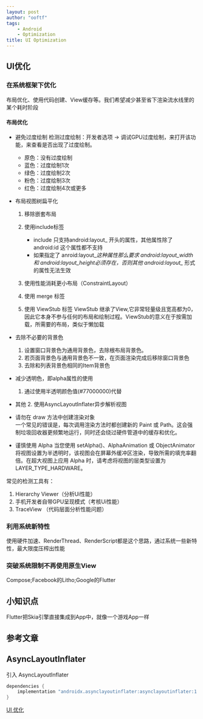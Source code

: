 ```yaml
---
layout: post
author: "ooftf"
tags:
    - Android
    - Optimization
title: UI Optimization
---
```

## UI优化

### 在系统框架下优化
  布局优化、使用代码创建、View缓存等。我们希望减少甚至省下渲染流水线里的某个耗时阶段
#### 布局优化
* 避免过度绘制
  检测过度绘制：开发者选项 -> 调试GPU过度绘制，来打开该功能，来查看是否出现了过度绘制。
  * 原色：没有过度绘制
  * 蓝色：过度绘制1次
  * 绿色：过度绘制2次
  * 粉色：过度绘制3次
  * 红色：过度绘制4次或更多

 * 布局视图树扁平化
   1. 移除嵌套布局
   2. 使用include标签
      * include 只支持android:layout_ 开头的属性，其他属性除了 android:id 这个属性都不支持
      * 如果指定了 anroid:layout_*这种属性那么要求 android:layout_width 和 android:layout_height必须存在，否则其他 android:layout_* 形式的属性无法生效 
      
   3. 使用性能消耗更小布局（ConstraintLayout）
   4. 使用 merge 标签
   5. 使用 ViewStub 标签
      ViewStub 继承了View,它非常轻量级且宽高都为0，因此它本身不参与任何的布局和绘制过程。ViewStub的意义在于按需加载，所需要的布局，类似于懒加载

* 去除不必要的背景色
  1. 设置窗口背景色为通用背景色，去除根布局背景色。
  2. 若页面背景色与通用背景色不一致，在页面渲染完成后移除窗口背景色
  3. 去除和列表背景色相同的Item背景色
* 减少透明色，即alpha属性的使用
  1. 通过使用半透明颜色值(#77000000)代替
* 其他
  2. 使用AsyncLayoutInflater异步解析视图

* 请勿在 draw 方法中创建渲染对象  
  一个常见的错误是，每次调用渲染方法时都创建新的 Paint 或 Path。这会强制垃圾回收器更频繁地运行，同时还会绕过硬件管道中的缓存和优化。

* 谨慎使用 Alpha
  当您使用 setAlpha()、AlphaAnimation 或 ObjectAnimator 将视图设置为半透明时，该视图会在屏幕外缓冲区渲染，导致所需的填充率翻倍。在超大视图上应用 Alpha 时，请考虑将视图的层类型设置为 LAYER_TYPE_HARDWARE。

常见的检测工具有：
1. Hierarchy Viewer（分析Ui性能）
2. 手机开发者自带GPU呈现模式（考核Ui性能）
3. TraceView （代码层面分析性能问题）

### 利用系统新特性
使用硬件加速、RenderThread、RenderScript都是这个思路，通过系统一些新特性，最大限度压榨出性能
### 突破系统限制不再使用原生View
Compose;Facebook的Litho;Google的Flutter
## 小知识点
Flutter把Skia引擎直接集成到App中，就像一个游戏App一样
## 参考文章

## AsyncLayoutInflater
引入 AsyncLayoutInflater
```groovy
dependencies {
    implementation "androidx.asynclayoutinflater:asynclayoutinflater:1.0.0"
}
```

[UI 优化](https://blog.csdn.net/freekiteyu/article/details/77862670)
